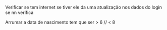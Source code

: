 Verificar se tem internet se tiver ele da uma atualização nos dados do login se nn verifica

Arrumar a data de nascimento tem que ser > 6  //  < 8
